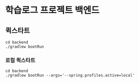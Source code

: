 # 학습로그 프로젝트 백엔드

## 퀵스타트

```
cd backend
./gradlew bootRun
```

### 로컬 퀵스타트

```
cd backend
./gradlew bootRun --args='--spring.profiles.active=local'
```
